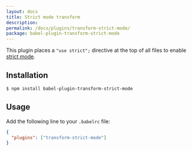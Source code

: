```yaml
---
layout: docs
title: Strict mode transform
description:
permalink: /docs/plugins/transform-strict-mode/
package: babel-plugin-transform-strict-mode
---
```


This plugin places a `"use strict";` directive at the top of all files to enable
[strict mode](https://developer.mozilla.org/en-US/docs/Web/JavaScript/Reference/Strict_mode).

## Installation

```sh
$ npm install babel-plugin-transform-strict-mode
```

## Usage

Add the following line to your `.babelrc` file:

```json
{
  "plugins": ["transform-strict-mode"]
}
```
